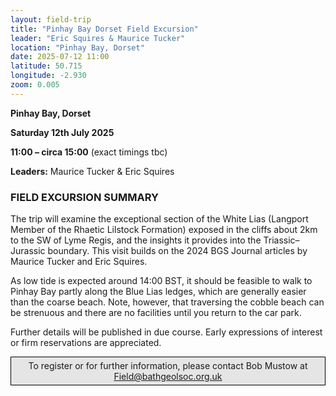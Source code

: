 ```yaml
---
layout: field-trip
title: "Pinhay Bay Dorset Field Excursion"
leader: "Eric Squires & Maurice Tucker"
location: "Pinhay Bay, Dorset"
date: 2025-07-12 11:00
latitude: 50.715
longitude: -2.930
zoom: 0.005
---
```

**Pinhay Bay, Dorset**  

**Saturday 12th July 2025**  

**11:00 – circa 15:00** (exact timings tbc)  

**Leaders:** Maurice Tucker & Eric Squires

### FIELD EXCURSION SUMMARY

The trip will examine the exceptional section of the White Lias (Langport Member of the Rhaetic Lilstock Formation) exposed in the cliffs about 2km to the SW of Lyme Regis, and the insights it provides into the Triassic–Jurassic boundary. This visit builds on the 2024 BGS Journal articles by Maurice Tucker and Eric Squires.

As low tide is expected around 14:00 BST, it should be feasible to walk to Pinhay Bay partly along the Blue Lias ledges, which are generally easier than the coarse beach. Note, however, that traversing the cobble beach can be strenuous and there are no facilities until you return to the car park.

Further details will be published in due course. Early expressions of interest or firm reservations are appreciated.

<div style="border: 1px solid black;
    padding: 5px;
    background-color: #e5e5e5;
    max-width: 600px;
    text-align: center;
    margin: auto; margin-bottom: 20px;">To register or for further information, please contact Bob Mustow at <a href="mailto:Field@bathgeolsoc.org.uk">Field@bathgeolsoc.org.uk</a></div>
